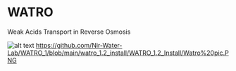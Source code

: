 # WATRO
Weak Acids Transport in Reverse Osmosis

![alt text](https://github.com/[mangutjikmyan@gmail.com]/[WATRO_1]/blob/[branch]/Watro%20pic.PNG?raw=true)
https://github.com/Nir-Water-Lab/WATRO_1/blob/main/watro_1.2_install/WATRO_1.2_Install/Watro%20pic.PNG
